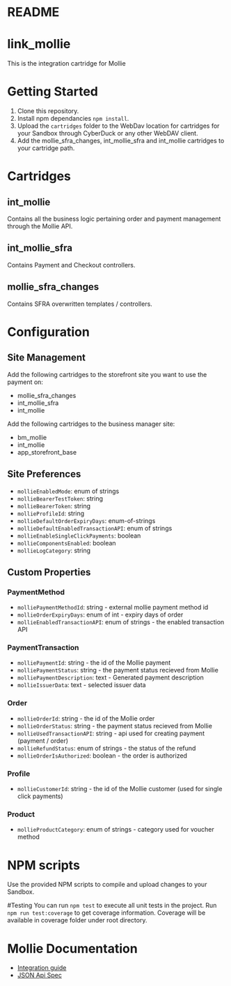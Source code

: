 # README #
# link_mollie

This is the integration cartridge for Mollie

# Getting Started

1. Clone this repository.
2. Install npm dependancies `npm install`.
3. Upload the `cartridges` folder to the WebDav location for cartridges for your Sandbox through CyberDuck or any other WebDAV client.
4. Add the mollie_sfra_changes, int_mollie_sfra and int_mollie cartridges to your cartridge path.


# Cartridges

## int_mollie

Contains all the business logic pertaining order and payment management through
the Mollie API.

## int_mollie_sfra

Contains Payment and Checkout controllers.

## mollie_sfra_changes

Contains SFRA overwritten templates / controllers.

# Configuration

## Site Management

Add the following cartridges to the storefront site you want to use the payment on:

- mollie_sfra_changes
- int_mollie_sfra
- int_mollie

Add the following cartridges to the business manager site:

- bm_mollie
- int_mollie
- app_storefront_base

## Site Preferences 

- `mollieEnabledMode`: enum of strings
- `mollieBearerTestToken`: string
- `mollieBearerToken`: string
- `mollieProfileId`: string
- `mollieDefaultOrderExpiryDays`: enum-of-strings
- `mollieDefaultEnabledTransactionAPI`: enum of strings
- `mollieEnableSingleClickPayments`: boolean
- `mollieComponentsEnabled`: boolean
- `mollieLogCategory`: string

## Custom Properties

### PaymentMethod
- `molliePaymentMethodId`: string - external mollie payment method id
- `mollieOrderExpiryDays`: enum of int - expiry days of order
- `mollieEnabledTransactionAPI`: enum of strings - the enabled transaction API

### PaymentTransaction
- `molliePaymentId`: string - the id of the Mollie payment
- `molliePaymentStatus`: string - the payment status recieved from Mollie
- `molliePaymentDescription`: text - Generated payment description
- `mollieIssuerData`: text - selected issuer data

### Order
- `mollieOrderId`: string - the id of the Mollie order
- `mollieOrderStatus`: string - the payment status recieved from Mollie
- `mollieUsedTransactionAPI`: string - api used for creating payment (payment / order)
- `mollieRefundStatus`: enum of strings - the status of the refund
- `mollieOrderIsAuthorized`: boolean - the order is authorized

### Profile
- `mollieCustomerId`: string - the id of the Mollie customer (used for single click payments)

### Product
- `mollieProductCategory`: enum of strings - category used for voucher method

# NPM scripts
Use the provided NPM scripts to compile and upload changes to your Sandbox.

#Testing
You can run `npm test` to execute all unit tests in the project. Run `npm run test:coverage` to get coverage information. Coverage will be available in coverage folder under root directory.

# Mollie Documentation

- [Integration guide](https://docs.mollie.com/index/)
- [JSON Api Spec](https://docs.mollie.com/reference/v2/payments-api/create-payment)
